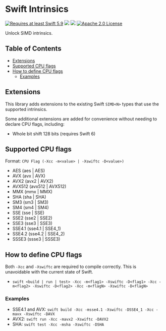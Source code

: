 # Swift Intrinsics

<a href="https://swift.org"><img src="https://img.shields.io/badge/Swift-5.9+-F05138?style=&logo=swift" alt="Requires at least Swift 5.9"></a> <img src="https://img.shields.io/badge/Platforms-Any-gold"> <a href="https://discord.com/invite/VyuFQUpcUz"><img src="https://img.shields.io/badge/Chat-Discord-7289DA?style=&logo=discord"></a> <a href="https://github.com/RandomHashTags/destiny/blob/main/LICENSE"><img src="https://img.shields.io/badge/License-Apache_2.0-blue" alt="Apache 2.0 License"></a>

Unlock SIMD intrinsics.

## Table of Contents

- [Extensions](#extensions)
- [Supported CPU flags](#supported-cpu-flags)
- [How to define CPU flags](#how-to-define-cpu-flags)
  - [Examples](#examples)

## Extensions

This library adds extensions to the existing Swift `SIMD<N>` types that use the supported intrinsics.

Some additional extensions are added for convenience without needing to declare CPU flags, including:

- Whole bit shift 128 bits (requires Swift 6)

## Supported CPU flags

Format: `CPU Flag (-Xcc -m<value> | -Xswiftc -D<value>)`

- AES (aes | AES)
- AVX (avx | AVX)
- AVX2 (avx2 | AVX2)
- AVX512 (avx512 | AVX512)
- MMX (mmx | MMX)
- SHA (sha | SHA)
- SM3 (sm3 | SM3)
- SM4 (sm4 | SM4)
- SSE (sse | SSE)
- SSE2 (sse2 | SSE2)
- SSE3 (sse3 | SSE3)
- SSE4.1 (sse4.1 | SSE4_1)
- SSE4.2 (sse4.2 | SSE4_2)
- SSSE3 (ssse3 | SSSE3)

## How to define CPU flags

Both `-Xcc` and `-Xswiftc` are required to compile correctly. This is unavoidable with the current state of Swift.

- `swift <build | run | test> -Xcc -m<flag1> -Xswiftc -D<flag1> -Xcc -m<flag2> -Xswiftc -D<flag2> -Xcc -m<flagN> -Xswiftc -D<flagN>`

### Examples

- SSE4.1 and AVX: `swift build -Xcc -msse4.1 -Xswiftc -DSSE4_1 -Xcc -mavx -Xswiftc -DAVX`
- AVX2: `swift run -Xcc -mavx2 -Xswiftc -DAVX2`
- SHA: `swift test -Xcc -msha -Xswiftc -DSHA`